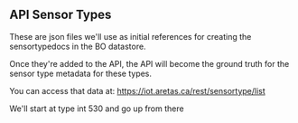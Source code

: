 ## API Sensor Types ##

These are json files we'll use as initial references for creating the sensortypedocs in the BO datastore. 

Once they're added to the API, the API will become the ground truth for the sensor type metadata for these types. 

You can access that data at: https://iot.aretas.ca/rest/sensortype/list

We'll start at type int 530 and go up from there

